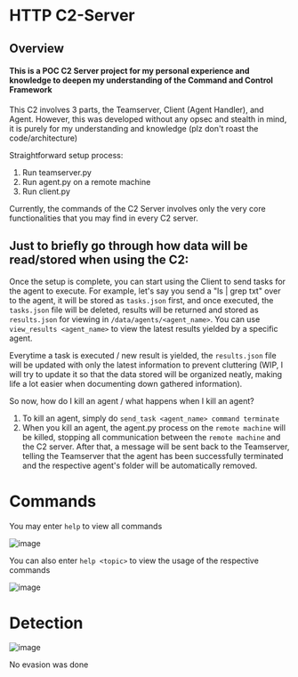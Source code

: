 # HTTP C2-Server
## Overview

#### This is a POC C2 Server project for my personal experience and knowledge to deepen my understanding of the Command and Control Framework

This C2 involves 3 parts, the Teamserver, Client (Agent Handler), and Agent. However, this was developed without any opsec and stealth in mind, it is purely for my understanding and knowledge (plz don't roast the code/architecture)

Straightforward setup process:
1. Run teamserver.py
2. Run agent.py on a remote machine
3. Run client.py

Currently, the commands of the C2 Server involves only the very core functionalities that you may find in every C2 server.

## Just to briefly go through how data will be read/stored when using the C2:

Once the setup is complete, you can start using the Client to send tasks for the agent to execute. For example, let's say you send a "ls | grep txt" over to the agent, it will be stored as `tasks.json` first, and once executed, the `tasks.json` file will be deleted, results will be returned and stored as `results.json` for viewing in `/data/agents/<agent_name>`. You can use `view_results <agent_name>` to view the latest results yielded by a specific agent.

Everytime a task is executed / new result is yielded, the `results.json` file will be updated with only the latest information to prevent cluttering (WIP, I will try to update it so that the data stored will be organized neatly, making life a lot easier when documenting down gathered information).

So now, how do I kill an agent / what happens when I kill an agent?
1. To kill an agent, simply do `send_task <agent_name> command terminate`
2. When you kill an agent, the agent.py process on the `remote machine` will be killed, stopping all communication between the `remote machine` and the C2 server. After that, a message will be sent back to the Teamserver, telling the Teamserver that the agent has been successfully terminated and the respective agent's folder will be automatically removed.

# Commands

You may enter `help` to view all commands

![image](https://github.com/yuuuu7/C2-Server/assets/107798032/1feaa9e9-4e12-4282-95c6-1933f6e9d275)

You can also enter `help <topic>` to view the usage of the respective commands

![image](https://github.com/yuuuu7/C2-Server/assets/107798032/516a3b1f-a385-40fb-a692-91dd282a1eb8)

# Detection

![image](https://github.com/yuuuu7/C2-Server/assets/107798032/fd81f4f7-29c6-4a8b-835c-2285506db4a9)

No evasion was done





